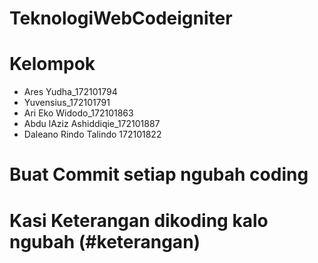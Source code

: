 # TeknologiWebCodeigniter
# Kelompok
- Ares Yudha_172101794
- Yuvensius_172101791
- Ari Eko Widodo_172101863
- Abdu lAziz Ashiddiqie_172101887
- Daleano Rindo Talindo 172101822

# Buat Commit setiap ngubah coding 
# Kasi Keterangan dikoding kalo ngubah (#keterangan)
